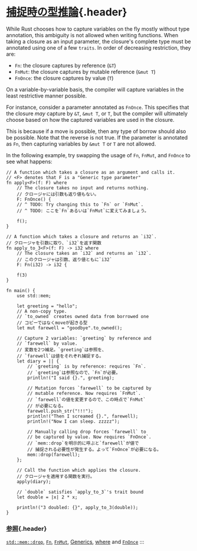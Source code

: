 # [捕捉時の型推論](#捕捉時の型推論){.header}

While Rust chooses how to capture variables on the fly mostly without
type annotation, this ambiguity is not allowed when writing functions.
When taking a closure as an input parameter, the closure\'s complete
type must be annotated using one of a few `traits`. In order of
decreasing restriction, they are:

-   `Fn`: the closure captures by reference (`&T`)
-   `FnMut`: the closure captures by mutable reference (`&mut T`)
-   `FnOnce`: the closure captures by value (`T`)

On a variable-by-variable basis, the compiler will capture variables in
the least restrictive manner possible.

For instance, consider a parameter annotated as `FnOnce`. This specifies
that the closure *may* capture by `&T`, `&mut T`, or `T`, but the
compiler will ultimately choose based on how the captured variables are
used in the closure.

This is because if a move is possible, then any type of borrow should
also be possible. Note that the reverse is not true. If the parameter is
annotated as `Fn`, then capturing variables by `&mut T` or `T` are not
allowed.

In the following example, try swapping the usage of `Fn`, `FnMut`, and
`FnOnce` to see what happens:

    // A function which takes a closure as an argument and calls it.
    // <F> denotes that F is a "Generic type parameter"
    fn apply<F>(f: F) where
        // The closure takes no input and returns nothing.
        // クロージャには引数も返り値もない。
        F: FnOnce() {
        // ^ TODO: Try changing this to `Fn` or `FnMut`.
        // ^ TODO: ここを`Fn`あるいは`FnMut`に変えてみましょう。

        f();
    }

    // A function which takes a closure and returns an `i32`.
    // クロージャを引数に取り、`i32`を返す関数
    fn apply_to_3<F>(f: F) -> i32 where
        // The closure takes an `i32` and returns an `i32`.
        // このクロージャは引数、返り値ともに`i32`
        F: Fn(i32) -> i32 {

        f(3)
    }

    fn main() {
        use std::mem;

        let greeting = "hello";
        // A non-copy type.
        // `to_owned` creates owned data from borrowed one
        // コピーではなくmoveが起きる型
        let mut farewell = "goodbye".to_owned();

        // Capture 2 variables: `greeting` by reference and
        // `farewell` by value.
        // 変数を2つ補足。`greeting`は参照を、
        // `farewell`は値をそれぞれ捕捉する。
        let diary = || {
            // `greeting` is by reference: requires `Fn`.
            // `greeting`は参照なので、`Fn`が必要。
            println!("I said {}.", greeting);

            // Mutation forces `farewell` to be captured by
            // mutable reference. Now requires `FnMut`.
            // `farewell`の値を変更するので、この時点で`FnMut`
            // が必要になる。
            farewell.push_str("!!!");
            println!("Then I screamed {}.", farewell);
            println!("Now I can sleep. zzzzz");

            // Manually calling drop forces `farewell` to
            // be captured by value. Now requires `FnOnce`.
            // `mem::drop`を明示的に呼ぶと`farewell`が値で
            // 捕捉される必要性が発生する。よって`FnOnce`が必要になる。
            mem::drop(farewell);
        };

        // Call the function which applies the closure.
        // クロージャを適用する関数を実行。
        apply(diary);

        // `double` satisfies `apply_to_3`'s trait bound
        let double = |x| 2 * x;

        println!("3 doubled: {}", apply_to_3(double));
    }

### [参照](#参照){.header}

[`std::mem::drop`](https://doc.rust-lang.org/std/mem/fn.drop.html),
[`Fn`](https://doc.rust-lang.org/std/ops/trait.Fn.html),
[`FnMut`](https://doc.rust-lang.org/std/ops/trait.FnMut.html),
[Generics](../../generics.html), [where](../../generics/where.html) and
[`FnOnce`](https://doc.rust-lang.org/std/ops/trait.FnOnce.html)
:::

